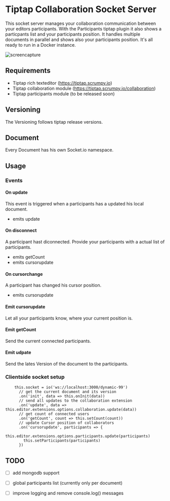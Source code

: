 
# Tiptap Collaboration Socket Server

This socket server manages your collaboration communication between your editors participants. With the Participants tiptap plugin it also shows a particpants list and your participants position.
It handles multiple documents in parallel and shows also your participants position. It's all ready to run in a Docker instance. 


![screencapture](https://github.com/mms-gianni/tiptap-collaborationserver/raw/master/doc/tiptap.gif "Logo Title Text 1")

## Requirements  
- Tiptap rich texteditor (https://tiptap.scrumpy.io)
- Tiptap collaboration module (https://tiptap.scrumpy.io/collaboration)
- Tiptap participants module (to be released soon)

## Versioning
The Versioning follows tiptap release versions. 

## Document
Every Document has his own Socket.io namespace.

## Usage

### Events

#### On update
This event is triggered when a participants has a updated his local document.
 - emits update

#### On disconnect
A participant hast diconnected. Provide your participants with a actual list of participants.
 - emits getCount
 - emits cursorupdate

#### On cursorchange
A participant has changed his cursor position.
 - emits cursorupdate

#### Emit cursorupdate 
Let all your participants know, where your current position is.

#### Emit getCount 
Send the current connected participants.

#### Emit udpate
Send the lates Version of the document to the participants.


### Clientside socket setup 

		this.socket = io('ws://localhost:3000/dynamic-99')
		  // get the current document and its version
		  .on('init', data => this.onInit(data))
		  // send all updates to the collaboration extension
		  .on('update', data => this.editor.extensions.options.collaboration.update(data))
		  // get count of connected users
		  .on('getCount', count => this.setCount(count))
		  // update Cursor position of collaborators
		  .on('cursorupdate', participants => {
		  	this.editor.extensions.options.participants.update(participants)
		  	this.setParticipants(participants)
		  })


## TODO 
- [ ] add mongodb support
- [ ] global participants list (currently only per document)
- [ ] improve logging and remove console.log() messages



